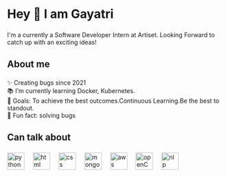 <h1 align="left">Hey 👋 I am Gayatri</h1>

###

<p align="left">I'm a currently a Software Developer Intern at Artiset. Looking Forward to catch up with an exciting ideas!</p>

###

<h2 align="left">About me</h2>

###

<p align="left">✨ Creating bugs since 2021<br>📚 I'm currently learning Docker, Kubernetes.<br>🎯 Goals: To achieve the best outcomes.Continuous Learning.Be the best to standout. <br>🎲 Fun fact: solving bugs</p>

###

<h2 align="left">Can talk about</h2>

###

<div align="left">
  <img src="https://static.vecteezy.com/system/resources/previews/012/697/295/non_2x/3d-python-programming-language-logo-free-png.png" height="40" alt="python logo"  />
  <img width="12" />
  <img src="https://tse3.mm.bing.net/th?id=OIP.pqcPskVdTrJqfhZ-Z49AtQHaHn&pid=Api&P=0&h=180" height="40" alt="html logo"  />
  <img width="12" />
  <img src="https://cdn.freebiesupply.com/logos/large/2x/css3-logo-png-transparent.png" height="40" alt="css logo"  />
  <img width="12" />
  <img src="https://cdn.freelogovectors.net/wp-content/uploads/2023/09/mongodb-logo-freelogovectors.net_.png" height="40" alt="mongodb logo"  />
  <img width="12" />
  <img src="https://www.pngplay.com/wp-content/uploads/3/Amazon-Web-Services-AWS-Logo-Transparent-PNG.png" height="40" alt="aws logo"  />
  <img width="12" />
  <img src="https://logodix.com/logo/1989911.png" height="40" alt="openCV logo"  />
  <img width="12" />
  <img src="https://cdn-icons-png.flaticon.com/512/10129/10129318.png" height="40" alt="nlp logo"  />
  <img width="12" />
</div>

###
